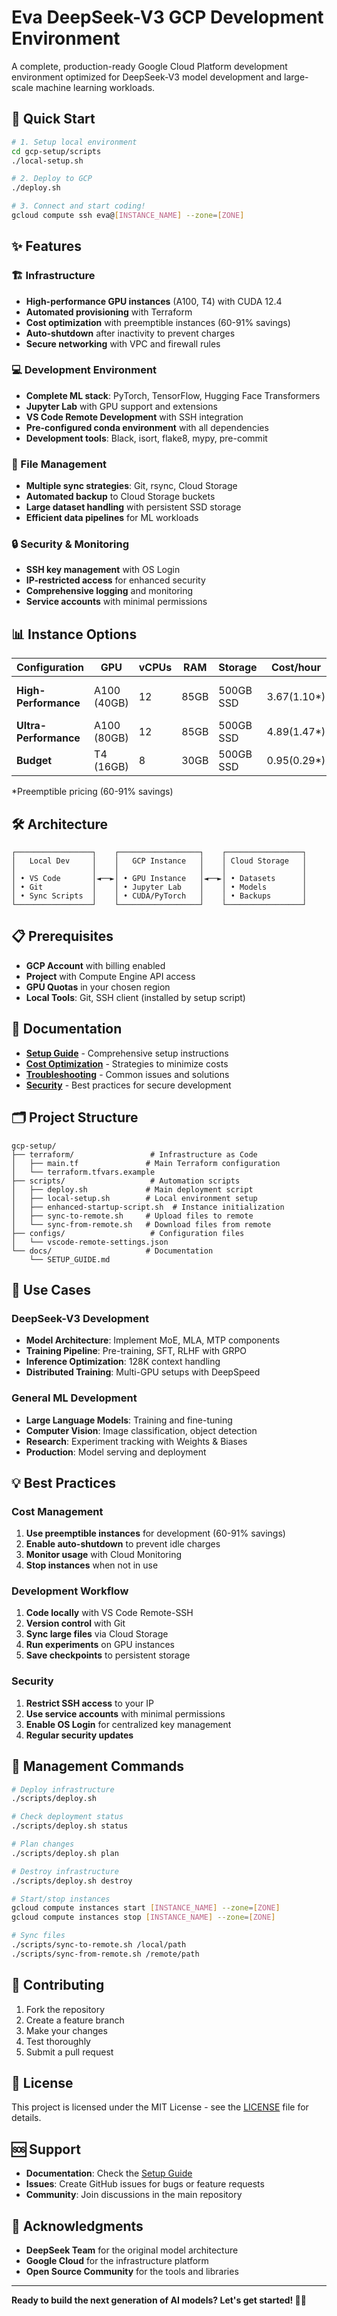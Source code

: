# Eva DeepSeek-V3 GCP Development Environment

A complete, production-ready Google Cloud Platform development environment optimized for DeepSeek-V3 model development and large-scale machine learning workloads.

## 🚀 Quick Start

```bash
# 1. Setup local environment
cd gcp-setup/scripts
./local-setup.sh

# 2. Deploy to GCP
./deploy.sh

# 3. Connect and start coding!
gcloud compute ssh eva@[INSTANCE_NAME] --zone=[ZONE]
```

## ✨ Features

### 🏗️ Infrastructure
- **High-performance GPU instances** (A100, T4) with CUDA 12.4
- **Automated provisioning** with Terraform
- **Cost optimization** with preemptible instances (60-91% savings)
- **Auto-shutdown** after inactivity to prevent charges
- **Secure networking** with VPC and firewall rules

### 💻 Development Environment
- **Complete ML stack**: PyTorch, TensorFlow, Hugging Face Transformers
- **Jupyter Lab** with GPU support and extensions
- **VS Code Remote Development** with SSH integration
- **Pre-configured conda environment** with all dependencies
- **Development tools**: Black, isort, flake8, mypy, pre-commit

### 📁 File Management
- **Multiple sync strategies**: Git, rsync, Cloud Storage
- **Automated backup** to Cloud Storage buckets
- **Large dataset handling** with persistent SSD storage
- **Efficient data pipelines** for ML workloads

### 🔒 Security & Monitoring
- **SSH key management** with OS Login
- **IP-restricted access** for enhanced security
- **Comprehensive logging** and monitoring
- **Service accounts** with minimal permissions

## 📊 Instance Options

| Configuration | GPU | vCPUs | RAM | Storage | Cost/hour | Use Case |
|---------------|-----|-------|-----|---------|-----------|----------|
| **High-Performance** | A100 (40GB) | 12 | 85GB | 500GB SSD | $3.67 ($1.10*) | Large models, training |
| **Ultra-Performance** | A100 (80GB) | 12 | 85GB | 500GB SSD | $4.89 ($1.47*) | Massive models |
| **Budget** | T4 (16GB) | 8 | 30GB | 500GB SSD | $0.95 ($0.29*) | Development, testing |

*Preemptible pricing (60-91% savings)

## 🛠️ Architecture

```
┌─────────────────┐    ┌──────────────────┐    ┌─────────────────┐
│   Local Dev     │    │   GCP Instance   │    │ Cloud Storage   │
│                 │    │                  │    │                 │
│ • VS Code       │◄──►│ • GPU Instance   │◄──►│ • Datasets      │
│ • Git           │    │ • Jupyter Lab    │    │ • Models        │
│ • Sync Scripts  │    │ • CUDA/PyTorch   │    │ • Backups       │
└─────────────────┘    └──────────────────┘    └─────────────────┘
```

## 📋 Prerequisites

- **GCP Account** with billing enabled
- **Project** with Compute Engine API access
- **GPU Quotas** in your chosen region
- **Local Tools**: Git, SSH client (installed by setup script)

## 📖 Documentation

- **[Setup Guide](docs/SETUP_GUIDE.md)** - Comprehensive setup instructions
- **[Cost Optimization](docs/SETUP_GUIDE.md#cost-management)** - Strategies to minimize costs
- **[Troubleshooting](docs/SETUP_GUIDE.md#troubleshooting)** - Common issues and solutions
- **[Security](docs/SETUP_GUIDE.md#security-best-practices)** - Best practices for secure development

## 🗂️ Project Structure

```
gcp-setup/
├── terraform/                 # Infrastructure as Code
│   ├── main.tf               # Main Terraform configuration
│   └── terraform.tfvars.example
├── scripts/                   # Automation scripts
│   ├── deploy.sh             # Main deployment script
│   ├── local-setup.sh        # Local environment setup
│   ├── enhanced-startup-script.sh  # Instance initialization
│   ├── sync-to-remote.sh     # Upload files to remote
│   └── sync-from-remote.sh   # Download files from remote
├── configs/                   # Configuration files
│   └── vscode-remote-settings.json
└── docs/                     # Documentation
    └── SETUP_GUIDE.md
```

## 🎯 Use Cases

### DeepSeek-V3 Development
- **Model Architecture**: Implement MoE, MLA, MTP components
- **Training Pipeline**: Pre-training, SFT, RLHF with GRPO
- **Inference Optimization**: 128K context handling
- **Distributed Training**: Multi-GPU setups with DeepSpeed

### General ML Development
- **Large Language Models**: Training and fine-tuning
- **Computer Vision**: Image classification, object detection
- **Research**: Experiment tracking with Weights & Biases
- **Production**: Model serving and deployment

## 💡 Best Practices

### Cost Management
1. **Use preemptible instances** for development (60-91% savings)
2. **Enable auto-shutdown** to prevent idle charges
3. **Monitor usage** with Cloud Monitoring
4. **Stop instances** when not in use

### Development Workflow
1. **Code locally** with VS Code Remote-SSH
2. **Version control** with Git
3. **Sync large files** via Cloud Storage
4. **Run experiments** on GPU instances
5. **Save checkpoints** to persistent storage

### Security
1. **Restrict SSH access** to your IP
2. **Use service accounts** with minimal permissions
3. **Enable OS Login** for centralized key management
4. **Regular security updates**

## 🔧 Management Commands

```bash
# Deploy infrastructure
./scripts/deploy.sh

# Check deployment status
./scripts/deploy.sh status

# Plan changes
./scripts/deploy.sh plan

# Destroy infrastructure
./scripts/deploy.sh destroy

# Start/stop instances
gcloud compute instances start [INSTANCE_NAME] --zone=[ZONE]
gcloud compute instances stop [INSTANCE_NAME] --zone=[ZONE]

# Sync files
./scripts/sync-to-remote.sh /local/path
./scripts/sync-from-remote.sh /remote/path
```

## 🤝 Contributing

1. Fork the repository
2. Create a feature branch
3. Make your changes
4. Test thoroughly
5. Submit a pull request

## 📄 License

This project is licensed under the MIT License - see the [LICENSE](../LICENSE) file for details.

## 🆘 Support

- **Documentation**: Check the [Setup Guide](docs/SETUP_GUIDE.md)
- **Issues**: Create GitHub issues for bugs or feature requests
- **Community**: Join discussions in the main repository

## 🙏 Acknowledgments

- **DeepSeek Team** for the original model architecture
- **Google Cloud** for the infrastructure platform
- **Open Source Community** for the tools and libraries

---

**Ready to build the next generation of AI models? Let's get started! 🧠✨**
